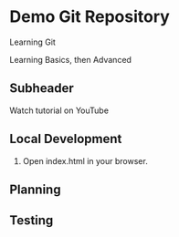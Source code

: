 # Demo Git Repository

Learning Git

Learning Basics, then Advanced

## Subheader

Watch tutorial on YouTube

## Local Development

1. Open index.html in your browser.

## Planning
## Testing